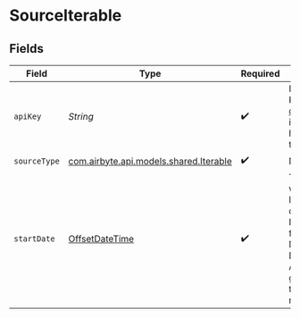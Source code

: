 # SourceIterable


## Fields

| Field                                                                                                                                                     | Type                                                                                                                                                      | Required                                                                                                                                                  | Description                                                                                                                                               | Example                                                                                                                                                   |
| --------------------------------------------------------------------------------------------------------------------------------------------------------- | --------------------------------------------------------------------------------------------------------------------------------------------------------- | --------------------------------------------------------------------------------------------------------------------------------------------------------- | --------------------------------------------------------------------------------------------------------------------------------------------------------- | --------------------------------------------------------------------------------------------------------------------------------------------------------- |
| `apiKey`                                                                                                                                                  | *String*                                                                                                                                                  | :heavy_check_mark:                                                                                                                                        | Iterable API Key. See the <a href="https://docs.airbyte.com/integrations/sources/iterable">docs</a> for more information on how to obtain this key.       |                                                                                                                                                           |
| `sourceType`                                                                                                                                              | [com.airbyte.api.models.shared.Iterable](../../models/shared/Iterable.md)                                                                                 | :heavy_check_mark:                                                                                                                                        | N/A                                                                                                                                                       |                                                                                                                                                           |
| `startDate`                                                                                                                                               | [OffsetDateTime](https://docs.oracle.com/javase/8/docs/api/java/time/OffsetDateTime.html)                                                                 | :heavy_check_mark:                                                                                                                                        | The date from which you'd like to replicate data for Iterable, in the format YYYY-MM-DDT00:00:00Z. All data generated after this date will be replicated. | 2021-04-01T00:00:00Z                                                                                                                                      |